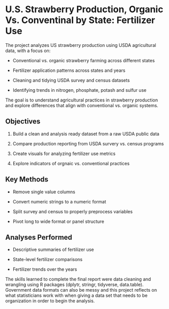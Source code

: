 # U.S. Strawberry Production, Organic Vs. Conventinal by State: Fertilizer Use 

The project analyzes US strawberry production using USDA agricultural data, with a focus on:

-   Conventional vs. organic strawberry farming across different states

-   Fertilizer application patterns across states and years

-   Cleaning and tidying USDA survey and census datasets

-   Identifying trends in nitrogen, phosphate, potash and sulfur use

The goal is to understand agricultural practices in strawberry production and explore differences that align with conventional vs. organic systems.

## Objectives

1.  Build a clean and analysis ready dataset from a raw USDA public data

2.  Compare production reporting from USDA survery vs. census programs

3.  Create visuals for analyzing fertilizer use metrics

4.  Explore indicators of orgnaic vs. conventional practices

## Key Methods

-   Remove single value columns

-   Convert numeric strings to a numeric format

-   Split survey and census to properly preprocess variables

-   Pivot long to wide format or panel structure

## Analyses Performed

-   Descriptive summaries of fertilizer use

-   State-level fertilizer comparisons

-   Fertilizer trends over the years

The skills learned to complete the final report were data cleaning and wrangling using R packages (dplytr, stringr, tidyverse, data.table). Government data formats can also be messy and this project reflects on what statisticians work with when giving a data set that needs to be organization in order to begin the analysis.
